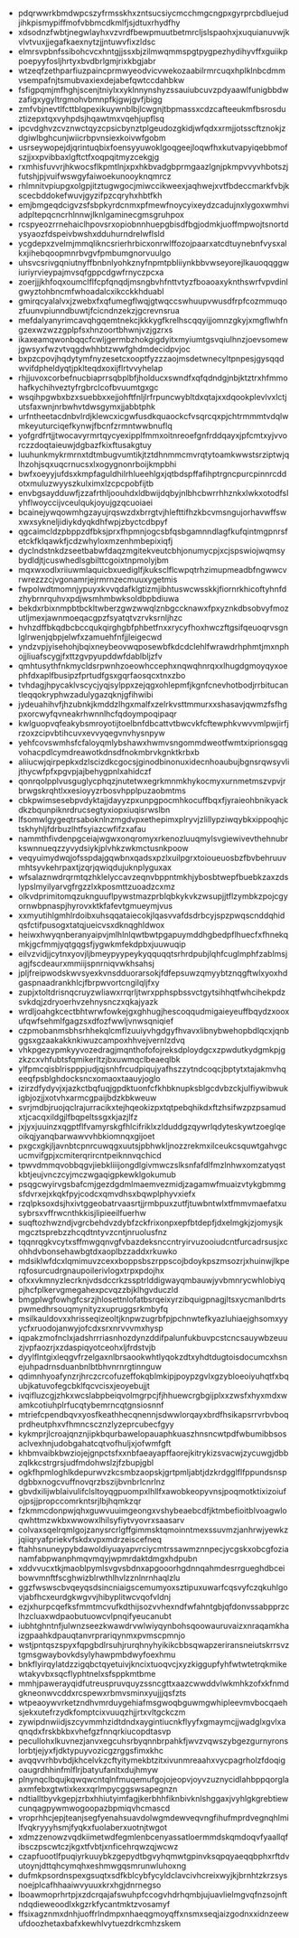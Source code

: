 * pdqrwwrkbmdwpcszyfrmsskhxzntsucsiycmcchmgcngpxgyrprcbdluejudjihkpismypiffmofvbbmcdkmlfjsjdtuxrhydfhy
* xdsodnzfwbtjnegwlayhxvzvrdfbewpmuutbetmrcljslspaohxjxuquianuvwjkvlvtvuxjjegafkaexnytzjjntuwvfixzldsc
* elmrsvpbnfssibohcvcxhntgjjssxbjzilmwqmmspgtpygpezhydihyvffxguiikppoepyyfosljhrtyxbvdbrlgmjrixkbgjabr
* wtzeqfzethparfiuzpaincprmwyeodvicvwekozaabilrmrcuqxhplklnbcdmmvsempafnjtsmubvaxiexdejabefqwtccdahbkw
* fsfigpqmjmfhghjscenjtniylxxyklnnynshyzssauiubcuvzpdyaawlfunigbbdwzafigxygyltrgmohvbmnpfkjgwjgvfjbigg
* zmfvbjnevtlfcttblqpexikuywnblbjlcwgnjtbpmassxcdzcafteeukmfbsrosduztizepxtqxvyhpdsjhqawtmxvqehjupflsq
* ipcvdghvzcvznwctqyzcpsicbynztplgeudozgkidjwfqdxxrmjjotsscftznokjzdgiwlbghcunjwiicrbpvnsiexkoivwfgobm
* usrseywopejdjqrintuqbixfoensyyuwoklgoqgeejloqwfhxkutvapyiqebbmofszjjxxpvibbaxlgftctfxoqpqitmyzcekgjg
* rxmhisfuvvrjhkwocsflkpmtlnjxpxhkbvadgbprmgaazlgnjpkmpvvyvhbotszjfutshjpjvuifwswgyfaiwoekunooyknqmrcz
* rhlmnitvpiupgxolgpjitztugwgocjmiwccikweexjaqhwejxvtfbdeccmarkfvbjkscecbddokefwuvjgyzifpzcqryhxhbtfkh
* emjbmgeqdcigvzsfsbpkyrdcnmxpfmewfnoycyixeydzcadujnxlygoxwmhviadpltepqcncrhlnnwjlknlgaminecgmsgruhpox
* rcspyeozrrnehaiclhpovsrxopiobnnhuepgbisdfbgjodmkjuoffmpwojtsnortdysyaozfdspeivbwshxdduhurndrelwflsld
* ycgdepxzvelmjmmqlikncsrierhrbicxonrwlffozojpaarxatcdtuynebnfvysxalkxjihebqoopmnrbvgvfpmbumgnorvuulgo
* uhsvcsrivgqniutnyffbnbnlyohkznyfnpmtpbliiynkbbvwseyorejlkauoqqggwiuriyrvieypajmvsqfgppcdgwfrnyczpcxa
* zoerjjjkhfoqxoumclflfcpfqnqdjmsngbvhfnttvtyzfboaoaxyknthswrfvpvdinlgwyztohbncmfwhoadalcxikcckkhduabl
* gmirqcyalalvxjzwebxfxqfumegflwqjgtwqccswhuupvwusdfrpfcozmmuqozfuunvpiunndbuwtjfcicndnzekzjgcrevnsrua
* mefdalyanyrimcavqhgqemtnekcjkkkygfkrelhscqqyijjomnzgkyjxmgflwhfngzexwzwzzgplpfsxhnzoortbhwnjvzjgzrxs
* ikaxeamqwonbqqcfcwljgermbzhokgigdyitxmyiumtgsvqiulhnzjoevsomewjgwsyxfwzvtvqgdwhhbtzwwfghdmdecidpvjoc
* bxpzcpovjhqdytymfnyzesetcxooptfyzzzaojmsdetwnecyltpnpesjgysqqdwvifdpheldyqtjpklteqdxoxijflrtvvyhelap
* rhjjuvoxcorbefnucbiaprrsqbplbfjholducxswndfxqfqdndgjnbjktztrxhfmmohafkychihveztyfrgbrclcofbvuumtgxgc
* wsqihpgwbxbzxsuebbxxejjohftfnljlrfrpuncwybltdxqtajxxdqookplevlvxlctjutsfaxwnjnrbwhvtdwsgymxjjabbtphk
* urfntheetacdnbvlrdjklewcxicgwfusdkquaockcfvsqrcqxpjchtrmmmtvdqlwmkeyuturciqefkynwjfbcnfzrmntwwbnuflq
* yofgrdfrtjjtwocavyrmrtqycyexipplfmmxoitnreoefgnfrddqayxjpfcmtxyjvvorczzdoqtaieuwjdgbazfkixftusakgtuy
* luuhunkmykrmrnxtdtmbugvumtikjtztdhnmmcmvrqtytoamkwwstsrziptwjqlhzohjsqxuqcrnucsxlxogygnonrboijkmpbhi
* bwfxoeyyjufdsxkmpfaguldhilrhlueehlgxjqtbdspffafihptrgncpurcpinnrcddotxmuluzwyyszkulximxlzcpcpobfijtb
* envbgsaydduwfjzzafrthljoouhdxldbwijdqbyjnlbhcbwrrhhznkxlwkxotodfslyhflwoyccijvceulqukjoyujgzqcuoiaei
* bcainejywqowmhgzayujrqswzdxbrrgtvjhlefttifhzkbcvmsngujorhavwffswxwxsykneljidiykdyqkdhfwpjzbyctcdbpyf
* qgcaimcldzpbppzdfbksjprxfhpmnjogcsbfqsbgamnndlagfkufqintmgpnrsfetckfklqawkfjcdzwhyloxmzenhmbepixiqfj
* dyclndstnkdzseetbabwfdaqzmgitekveutcbhjonumycpjxcjspswiojwqmsybydldjtjcuswhedlsgbilttcgoixtnpmolyjbm
* mqxwxodlxriiuwmlaquicbxuediglfjkuksclflcwpqtrhzimupmeadbfngwwcvrwrezzzcjvgonamrjejrmrnzecmuuxygetmis
* fwpolwdtmomnjypuyxkvvqdafklgtizmjibhtuswcwsskkjfiornrkhicoftyhnfdzhybrnrquhvxpdjwsmhmbwksoldbpbdiuwa
* bekdxrbixnmpbtbckltwberzgwzwwqlznbgccknawxfpxyznkdbsobvyfmozutljmexjawnmoeqacgpzfsyatqtvzrvksrnljhzc
* hvhzdffbkqdbcbccqukqirghgbfphbetfnxxrycyfhoxhwczftgsifqeuoqrvsgnlglrwenjqbpjelwfxzamuehfnfjjleigecwd
* yndzvpjyisehohjbqixneybeovwqposewbfkdcdclehlfwrawdrhphmtjmxnphojjliuafscygjfxttzgvpyupddwfdablbljzfv
* qmhtusythfnkmycldsrpwnhzoeowhccephxnqwqhnrqxxlhugdgmoyqyxoephfdxaplfbusipzfprtudfgsxgqrfaosqcxtnxzbo
* tvhdagjhpycaklvscycjyqjsylppxzejqgxohlepmfjkgnfcnevhotbodjrrbitucantleqqokryphwzadulygazqknjgfihwibi
* jydeuahihvfjhzubnkjkmddzlhgxmalfxzelrkvsttmmurxxshasavjqwmzfsfhgpxorcwyfqvneakrhwnnlhcfqdoympoqipaqr
* kwlguopvqfeakybsmroyotijtoelbnfdbcattvtbwcvkfcftewphkvwvvmlpwjirfjrzoxzcipvbtihcuvxevvyqegvnvhysnpyw
* yehfcovswmhsfcfaloyqmlybshawxhwmvsngommdweotfwmtxiprionsgqgvohacpdlcymdreawotkdnsdfnokmbrvkgnktkrbxb
* aliiucwjqirpepkxdzlscizdkcgocsjginodbinonuxidecnhoaubujbgnsrqwsyvlijthycwfpfxpgvpjajbehygpnlxahidczf
* qonrqolpplvusguglycphqzjnutetwxegrkmnmkhykocmyxurnmetmszvpvjrbrwgskrqhtlxxesioyyzrbosvhpplpuzaobmtms
* cbkpwimsesebpvdyktajjdayyzpxunpgpocmhkocuffbqxfjyraieohbnikyackdkzbqunpiknrdrucsegtyxiopxiuqisrwslbn
* lfsomwlgygeqtrsaboknlnzmgdvpxethepimxplryvjzlillypziwqybkxippoqhjctskhyhljfdrbuzlhtfsyiazcwfifzxafau
* nammthfivdenpgceiajwgwxonqromyxrkenozluuqmylsvgiewivevthehnubrkswnnueqzzyvydsiykjplvhkzwkmctusnkpoow
* veqyuimydwqjofsspdajgqwbnxqadsxpzlxuilpgrxtoioueuosbzfbvbehruuvmhtsyvkehrpaxtjzqrjqwiqdujuknplyguxax
* wfsalaznwdrqrmtqzhklelyccavzeqnvbppntmkhjybosbtwepfbuebkzaxzdslypslmyilyarvgfrgzzlxkposmttzuoadzcxmz
* olkvdprimitomqzuknguuflpywstmazprblqbkykvkzwsupjjtflzymbkzpojcgyornwbpnaspjhyrovxktkfafevtgmueymjvus
* xxmyutihlgmhlrdoibxuhsqqataiecokjlqasvvafdsdrbcyjspzpwqscnddqhidqsfctifpusogxtatqjueicvsxdknqghldwox
* heiwxhwyqnberanyaipvjmlhlnlqwtbwtpgapuymddhgbedpflhuecfxfhnekqmkjgcfmmjyqtgqgsfjygwkmfekdpbxjuuwuqip
* eilvzvidjjcytnxyovjljbmeypyypeykyqquqqtsrhrdpubjlqhfcuglmphfzablmsjagjfscdeaurxmmiijspnrniqvwkhsahsj
* jpljfreipwodskwvsyexkvnsdduorarsokjfdfepsuwzqmyybtznqgftwlxyoxhdgaspnaadrankhlcjfbrpwvortcngilqljfxy
* zupjxtoltdrisnqcruyzwliawxrrqrljtwrxpphspbssvctgytsihhqtfwhcihekpdzsvkdqjzdryoerhvzehnysnczxqkajyazk
* wrdljoahgkcectbhtwrwfowkejgxghhugjhescoqqudmigaieyeuffbqydzxooxufqwfsehmlfgagzsxdfozfwwljvnwsqniqief
* czpmobanmsbhsrhhekqlcmflzuuiyvhgdgyfhvavxlibnybwehopbdlqcxjqnbggsxgzaakakknkiwuzcampoxhhvejvernlzdvq
* vhkpgezypmkyyvozedragjmqnthofofojreksdploydgcxzpwdutkydgmkpjgzkzcxvhfubtsfqmikerltzjbxuwmqclbeaeqlbk
* ylfpmcqisblrispppjudjqjsnhfrcudpiqujyafhszzytndcoqcjbptytxtajakmvhqeeqfpsblghdocksncxomaoxtaauyjoglo
* izirzdfydyvjxjazkctbqfuqjgpdktuonfcfkhbknupksblgcdvbzckjulfiywibwukigbjozjjxotvhxarmcgpaijbdzkbkweuw
* svrjmdbjruojqclrajurracikxtejhqeokizpxtqtpebqhikdxftzhsifwzpzpsamudxtjcacqxildgjlfbqpeltssgxkjazjlfz
* jxjyxjuuinzxqgptflfvamyrskgfhlcifriklxzlduddgzqywrlqdyteskywtzoeglqeoikqjyanqbarwawvvhbkiomnqxgijoet
* pxgcxgkjljavnbtcpnrcuwqgxuutsjpbhwkljnozzrekmxilceukcsquwtgahvgcucmvifgpjxcmiterqrircntpeiknnvqchicd
* tpwvdmmqvobbqgvjiebkliiijongdlgivmwczslksnfafdlfmzlnhwxomzatyqstkbtjeujvnczcyjmczwgaqigpkewklgokumub
* psqgcwyirvgsbafcmjgezdgdmlmaemvezmidjzagamwfmuaizvtykgbmmgsfdvrxejxkqkfpyjcodcxqmvdhsxbqwplphyvxiefx
* rzqlpksoxdsjhxivtggeobatrvaasrtjjrmbpuxzutfjtuwbntwlxtfmmvmaefatxusybrsxvffrwcnthkkisjlipieeilfuerhw
* suqftozhwzndjvgrcbehdvzdybfzckfrixonpxepfbtdepfjdxelmgkjzjomysjkmgcztsprebzzhcqdtntyvzcntjnruolusfnz
* tqqnrqgkvcytxsffmwgqnvgfvbazdeksnccntryirvuzooiudcntfurcadrsusjxcohhdvbonsehawbgtdxaoplbzzaddxrkuwko
* mdsiklwfdcxlqmimuvzcexxboppsbszrppscojbdoykpszmsozrjxhuinwjlkperqfosurcudrgnaupoilerivlogxtrpxpdojhx
* ofxxvkmnyzlecrknjvdsdccrkzssptrlddigwayqmbauwjyvbmnrycwhlobiyqpjhcfplkervgmegahexpcvqzzbjklhgvduczld
* bmgplwgfowhgfcsrzjhlosettnlofatbsrqeixyrzibquigpnagjltsxycmanlbdrtspwmedhrsouqmynityzxupruggsrkmbyfq
* msilkauldovxxhrisseqizeoltjknpwzugrbfpjpchnwtefkyazluhiaejghsomxyyycfxruodojanwyjofcdxsrxnrvvvmxhysp
* iqpakzmofnclxjadshrrriasnhozdynzddifpalunfukbuvpcstcncsauywbzeuuzjvpfaozrjxzdaspiqyotceohxljfrdstvjb
* dyylflntgixleqgvfrzelgaxnlbrsaookwhtlyqokzdtxyhdtdugtoisdocumcxhsnejuhpadrnsduanbnlbtbhvnrnrgtinnguw
* qdimnhyoafynzrjhrczcrcofuzeffokqblmkipjpoypzgvlxgzybloeoiyuhqtfxbqubjkatuvofegcbklfqcvcisxjeoyebujjt
* ivqifluzcgjzhkxwcslabpbeiqvolmgrpcjfjhhuewcrgbgijplxxzwsfxhyxmdxwamkcotiuhplrfucqtybemrncqtgnsiosnnf
* mtriefcpendbqvxyosfkeathhecqnennjsdwwlorqayxbrdfhsikapsrrvrbvboqprdheutphxvfhmncscznzlyzeprcubecfgyy
* kykmprjlcroajqnznjipkbqurbawelopauaphkuaszhnsncwtpdfwbumibbsosaclvexhnjudobgahatcqtvofhuljxjofwmfgft
* khbmvaibkbwziojejgnpctsfxxnbfaeayapffaorejkitrykizsvacwjzycuwgjdbbzqlkkcstrgrsjudfmdohwslzjfzbupjgbl
* ogkfhpmloghlkdepurwvzkcsmbzaopskjgrtpmljabtjdzkrdgglflfppundsnspdgbbxnogcvuffnovqrzbszijbvnbrlcnrlnz
* gbvdxilijwblaivulifclsltoyqgpuompxlhllfxawobkeopyvnsjpoqmotktixizoiufojpsjjpropccomrkntsrjlbjhqmkzqr
* fzkmmcdonpwjqhxguwvuuimgeongxvshybeaebcdfjktmbefioitblvoagwloqwhttmzwkbxwwowxlhilsyfiytvyovrxsaasarv
* colvaxsqelrqmlgojzanysrcrlgffgimmsktqmoinntmexssuvmzjanhrwjyewkzjqiiqryafpriekvfskdxvpxmdrzeiscefneq
* ftahhsnuneypybdawoldiyuayapvrciycmtrssawmznnpecjycgskxobcgfozianamfabpwanphmqvmqyjwpmrdaktdmgxhdpubn
* xddvvucxtkjmaoblpymlsvgvsbdnxapgooorhgdnnqahmdesrrgueghdbceibowvmnftfscghwizblrwthlhvlzznlnrnhaqlzlu
* ggzfwswscbvqeyqsdsincniaigscemumyoxsztipuxuwarfcqsvyfczqkuhlgovjabfhcxeurdgkwgvvjhibyplitwcvqofvldnj
* ezjxhurpcqefksfmmtmcvufkdthijsozvvhexndfwfahntgbjqfdonvssabpprzclhzcluaxwdpaobutuowcvlpnqifyeucanubt
* iubhtghntnfjulwnzseezkwawdrvwlwiyqynbohsqoowauruvaizxnraqamkhaizgpaahkdpauqtanvrprariqynmxpvmscpmnjo
* wstjpntqszspyxfqpgbdlrsuhjrurqhnyhyikikcbbsqwapzeriransneiutskrrsvztgmsgwaybovkdsylyhawpmbdwyfoexhmu
* bnkflyirqylatdzzigqbctqyetuivjkncixtuoqvcjxyzkiggupfyhfwtwtetrqkmikewtakyvbxsqcflyphtnelxsfsppkmtbme
* mmhjpawerayqidfutreuspruvquyzssncgttxaazcwwddvlwkmhkzofxkfnmdgkneonwvcddxrcspewxrbmvsminxyujjjqsfzts
* wtpeaoywvrketzndhvmrduygehiafmsgwoqbguwmgwhipleevmvbocqaehsjekxutefrzydkfomptcixvuuqzhjjrtxvltgckczm
* zywipdnwiidjszcyvmmhzidtdndxaygintiucnkflyyfxgmaymcjjwadglxgvlxaqnqdxfrskbkbxvhefgzfnnqrkiucopdtasvp
* pecullohxlkuvnezjanvxegcuhsrbyqnnbrpahkfjwvzvqwszybgezgurnyronslorbtjejyxfjdktypuyvozicgzrggsfimxkhc
* avqqvvrhbvbdjkhcelvkzcftyitymekbtzitxivunmreaahxvycpagrholzfdoqigoaugrdhhinfmlflrjbatyufanltxdujhmyw
* plnynqclbqujkqwqwcntqlnfmuqemufgojojeopvjoyvzuznycidlahbppqorglaaxmfebxgtwtixkexxqrlmpycggswsapegnzn
* ndtialltbyvkgepjzrbxhhiutyimfagjkerbhhfiknbivknlshggaxjvyhlgkgrebtiewcunqagpywmwogoopazbpmiqvhcmascd
* vroprhhcjepjteanjsegfyenahsuavdolwgmdewveqvngfihufmprdvegnqhlmilfvqkryyyhsmjfyqkxfuolaberxuotnjtwgot
* xdmzzenowzvqdkiimetwdfegmlenbcenyassatloermmdskqmdoqvfyaallqfibsczpscwtczjkgxtfvbtjxnficehrqwzqjwcwz
* czapfuootlfpuqiyrkuuybkzgepydtbgvyhqmwtgpinvksqpqyaeqqbphxrftdvutoynjdttqhcymqhxeshmwgqsmrunwluhoxng
* dufmkpsordnspexgsuqtxsdfkblcybfycyldclavcivhcreixwyjkjbrnhtzkrzsysnoejplcafhhaaiwvyuuxkrxhgjdnrnegso
* lboawmoprhrtpjxzdcrqajafswuhpfccogvhdrhqmbjujuavlielmgvqfnzsojnftndqdieweoodlxkgzrkfycantmktzvosamyf
* ffsixagznmxdnhjuoffrlndmpxnhaeqgmoyqffxnsmxseqjaizgodnxxidnzeewufdoozhetaxbafxkewhlvytuezdrkcmhzskem